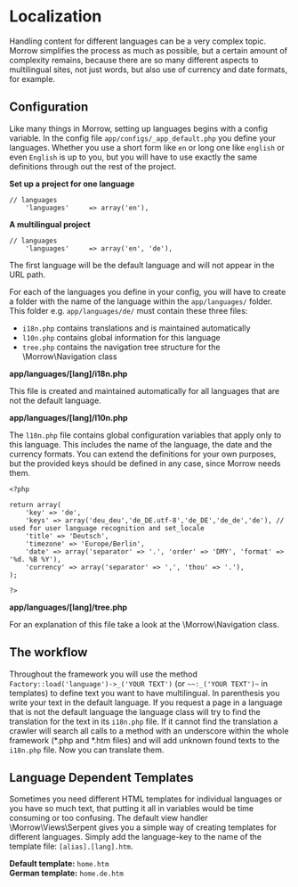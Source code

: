 Localization
=============================

Handling content for different languages can be a very complex topic.
Morrow simplifies the process as much as possible, but a certain amount of complexity remains, because there are so many different aspects to multilingual sites, not just words, but also use of currency and date formats, for example.

Configuration
-------------

Like many things in Morrow, setting up languages begins with a config variable.
In the config file `app/configs/_app_default.php` you define your languages.
Whether you use a short form like `en` or long one like `english` or even `English` is up to you, but you will have to use exactly the same definitions through out the rest of the project.

**Set up a project for one language**

~~~{.php}
// languages
    'languages'     => array('en'),
~~~

**A multilingual project**

~~~{.php}
// languages
    'languages'     => array('en', 'de'),
~~~

The first language will be the default language and will not appear in the URL path. 


For each of the languages you define in your config, you will have to create a folder with the name of the language within the `app/languages/` folder.
This folder e.g. `app/languages/de/` must contain these three files:

* `i18n.php` contains translations and is maintained automatically
* `l10n.php` contains global information for this language
* `tree.php` contains the navigation tree structure for the \Morrow\Navigation class

**app/languages/[lang]/i18n.php**

This file is created and maintained automatically for all languages that are not the default language.

**app/languages/[lang]/l10n.php**

The `l10n.php` file contains global configuration variables that apply only to this language. This includes the name of the language, the date and the currency formats. You can extend the definitions for your own purposes, but the provided keys should be defined in any case, since Morrow needs them.

~~~{.php}
<?php

return array(
    'key' => 'de',
    'keys' => array('deu_deu','de_DE.utf-8','de_DE','de_de','de'), // used for user language recognition and set_locale
    'title' => 'Deutsch',
    'timezone' => 'Europe/Berlin',
    'date' => array('separator' => '.', 'order' => 'DMY', 'format' => '%d. %B %Y'),
    'currency' => array('separator' => ',', 'thou' => '.'),
);

?>
~~~

**app/languages/[lang]/tree.php**

For an explanation of this file take a look at the \Morrow\Navigation class.


The workflow
-------------

Throughout the framework you will use the method `Factory::load('language')->_('YOUR TEXT')` (or `~~:_('YOUR TEXT')~` in templates) to define text you want to have multilingual.
In parenthesis you write your text in the default language.
If you request a page in a language that is not the default language the language class will try to find the translation for the text in its `i18n.php` file.
If it cannot find the translation a crawler will search all calls to a method with an underscore within the whole framework (*.php and *.htm files) and will add unknown found texts to the `i18n.php` file.
Now you can translate them.

Language Dependent Templates
----------------------------

Sometimes you need different HTML templates for individual languages or you have so much text, that putting it all in variables would be time consuming or too confusing.
The default view handler \Morrow\Views\Serpent gives you a simple way of creating templates for different languages. Simply add the language-key to the name of the template file: `[alias].[lang].htm`.

**Default template:** `home.htm`  
**German template:** `home.de.htm`
